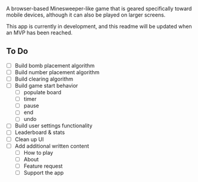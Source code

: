 A browser-based Minesweeper-like game that is geared specifically toward mobile devices, although it can also be played on larger screens.

This app is currently in development, and this readme will be updated when an MVP has been reached.

## To Do

 - [ ] Build bomb placement algorithm
 - [ ] Build number placement algorithm
 - [ ] Build clearing algorithm
 - [ ] Build game start behavior
	 - [ ] populate board
	 - [ ] timer
	 - [ ] pause
	 - [ ] end
	 - [ ] undo
 - [ ] Build user settings functionality
 - [ ] Leaderboard & stats
 - [ ] Clean up UI
 - [ ] Add additional written content
	 - [ ] How to play
	 - [ ] About
	 - [ ] Feature request
	 - [ ] Support the app

